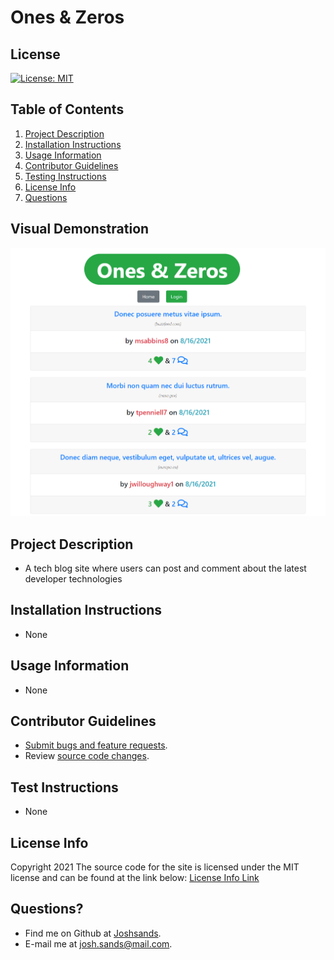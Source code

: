 # Ones & Zeros

## License

[![License: MIT](https://img.shields.io/badge/License-MIT-yellow.svg)](https://opensource.org/licenses/MIT)

## Table of Contents

1. [Project Description](#project-description)
2. [Installation Instructions](#installation-instructions)
3. [Usage Information](#usage-information)
4. [Contributor Guidelines](#contributor-guidelines)
5. [Testing Instructions](#testing-instructions)
6. [License Info](#license-info)
7. [Questions](#questions)

## Visual Demonstration

![Ones&Zeros Snapshot](./assets/snapshot.png)

## Project Description

* A tech blog site where users can post and comment about the latest developer technologies 

## Installation Instructions

* None

## Usage Information

* None

## Contributor Guidelines

* [Submit bugs and feature requests](https://github.com/joshsands/ones-and-zeros-blog/issues).
* Review [source code changes](https://github.com/joshsands/ones-and-zeros-blog/pulls).

## Test Instructions

* None

## License Info

Copyright 2021
The source code for the site is licensed under the MIT license and can be found at the link below:
[License Info Link](https://opensource.org/licenses/MIT)
      

## Questions?

* Find me on Github at [Joshsands](http://github.com/Joshsands).
* E-mail me at josh.sands@mail.com.